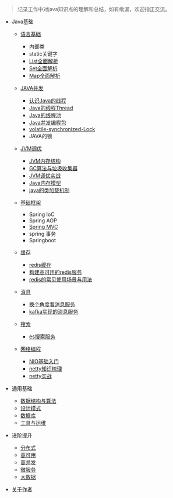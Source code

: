 
> 记录工作中对java知识点的理解和总结，如有纰漏，欢迎指正交流。

* Java基础
  * [语言基础](java/lang_base/index.md)
    * 内部类
    * static关键字
    * [List全面解析](java/lang_base/collection/list.md)
    * [Set全面解析](java/lang_base/collection/set.md)
    * [Map全面解析](java/lang_base/collection/map.md)
  
  * [JAVA并发](java/concurrency/index.md)
    * [认识Java的线程](java/concurrency/thread-1.md)
    * [Java的线程Thread](java/concurrency/thread-2.md)
    * [Java的线程池](java/concurrency/thread-3.md)
    * [Java并发编程包](java/concurrency/thread-4.md)
    * [volatile-synchronized-Lock](java/concurrency/concurrent-compare.md)
    * JAVA的锁
    
  * [JVM调优](java/jvm/index.md)
    * [JVM内存结构](java/jvm/jvm-structure.md)
    * [GC算法与垃圾收集器](java/jvm/gc.md)
    * [JVM调优实战](java/jvm/jvm-in-action.md)
    * [Java内存模型](java/jvm/jmm.md)
    * [java的类加载机制](java/jvm/classloader.md)
    
  * [基础框架](java/spring/index.md)
    * Spring IoC
    * Spring AOP
    * [Spring MVC](java/spring/spring.md)
    * spring 事务
    * Springboot
  
  * [缓存](java/cache/index.md)
    * [redis缓存](java/cache/redis.md)
    * [构建高可用的redis服务](java/cache/redis-high-available.md)  
    * [redis的常见使用场景与用法](java/cache/redis-use.md)
  
  * [消息](java/message/index.md)
    * [换个角度看消息服务](java/message/message.md)
    * [kafka实现的消息服务](java/message/kafka.md)
  
  * [搜索](java/search/index.md)
    * [es搜索服务](java/search/elasticsearch.md)
  
  * [网络编程](java/network/index.md)
    * [NIO基础入门](java/network/nio.md)
    * [netty知识梳理](java/network/netty.md)
    * [netty实战](java/network/netty-in-action.md)  
  
* 通用基础
  * [数据结构与算法](/common/data-structure/index.md)
  * [设计模式](common/design-pattern/index.md)
  * [数据库](common/database/index.md)
  * [工具与运维](common/maintain/index.md)

* 进阶提升
  * [分布式](advance/solutions/index.md)
  * [高可用](advance/solutions/index.md)
  * [高并发](advance/concurrency/index.md)
  * [微服务](advance/solutions/index.md)
  * [大数据](advance/solutions/index.md)

* [关于作者](about/README.md)



  













  













  














